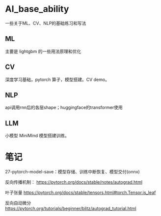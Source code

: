 # AI_base_ability
一些关于ML、CV、NLP的基础练习和写法

## ML
主要是 lightgbm 的一些用法原理和优化

## CV
深度学习基础，pytorch 算子，模型搭建。CV demo。

## NLP
api调用rnn后的各层shape；huggingface的transformer使用

## LLM
小模型 MiniMind 模型搭建训练。


# 笔记
27-pytorch-model-save：模型存储、训练中断恢复、模型交付(onnx)


反向传播机制：
https://pytorch.org/docs/stable/notes/autograd.html

叶子张量
https://pytorch.org/docs/stable/tensors.html#torch.Tensor.is_leaf

反向自动微分
https://pytorch.org/tutorials/beginner/blitz/autograd_tutorial.html
